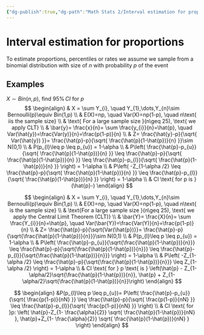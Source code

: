 ```yaml
---
{"dg-publish":true,"dg-path":"Math Stats 2/Interval estimation for proportions.md","permalink":"/math-stats-2/interval-estimation-for-proportions/","created":"2025-02-27T20:01:28.930-05:00","updated":"2025-07-07T17:32:42.442-04:00"}
---
```


# Interval estimation for proportions
To estimate proportions, percentiles or rates we assume we sample from a binomial distribution with size of $n$ with probability $p$ of the event



## Examples
$X\sim Bin(n,p)$, find $95\% \,CI$ for $p$
$$
\begin{align}
 & X = \sum Y_{i}, \quad Y_{1},\dots,Y_{n}\sim Bernoulli(p)\equiv Bin(1,p) \\
 & E(X)=np, \quad Var(X)=np(1-p), \quad n\text{ iis the sample size} \\
 & \text{ For a large sample size }(n\geq 25), \text{ we apply CLT} \\
 & \bar{y}= \frac{x}{n}= \sum \frac{y_{i}}{n}=\hat{p}, \quad Var(\hat{y})=\frac{Var(y)}{n}=\frac{p(1-p)}{n} \\
 & Z= \frac{\hat{y}-p}{\sqrt{ Var(\hat{y}) }}= \frac{\hat{p}-p}{\sqrt{ \frac{\hat{p}(1-\hat{p})}{n} }}\sim N(0,1) \\
 & P(p_{l}\leq p \leq p_{u}) = 1-\alpha \\
 & P\left( \frac{\hat{p}-p_{u}}{\sqrt{ \frac{\hat{p}(1-\hat{p})}{n} }}  \leq \frac{\hat{p}-p}{\sqrt{ \frac{\hat{p}(1-\hat{p})}{n} }} \leq \frac{\hat{p}-p_{l}}{\sqrt{ \frac{\hat{p}(1-\hat{p})}{n} }} \right) = 1-\alpha \\ 
& P\left( -Z_{1-\alpha /2}  \leq \frac{\hat{p}-p}{\sqrt{ \frac{\hat{p}(1-\hat{p})}{n} }} \leq \frac{\hat{p}-p_{l}}{\sqrt{ \frac{\hat{p}(1-\hat{p})}{n} }} \right) = 1-\alpha \\
 & CI \text{ for p is }(\hat{p}-) 
\end{align}
$$

$$
\begin{align} & X = \sum Y_{i}, \quad Y_{1},\dots,Y_{n}\sim Bernoulli(p)\equiv Bin(1,p) \\ & E(X)=np, \quad Var(X)=np(1-p), \quad n\text{ is the sample size} \\ & \text{For a large sample size }(n\geq 25), \text{ we apply the Central Limit Theorem (CLT)} \\ & \bar{Y}= \frac{X}{n}= \sum \frac{Y_{i}}{n}=\hat{p}, \quad Var(\bar{Y})=\frac{Var(Y)}{n}=\frac{p(1-p)}{n} \\ & Z= \frac{\hat{p}-p}{\sqrt{Var(\hat{p})}}= \frac{\hat{p}-p}{\sqrt{\frac{\hat{p}(1-\hat{p})}{n}}}\sim N(0,1) \\ & P(p_{l}\leq p \leq p_{u}) = 1-\alpha \\ & P\left( \frac{\hat{p}-p_{u}}{\sqrt{\frac{\hat{p}(1-\hat{p})}{n}}} \leq \frac{\hat{p}-p}{\sqrt{\frac{\hat{p}(1-\hat{p})}{n}}} \leq \frac{\hat{p}-p_{l}}{\sqrt{\frac{\hat{p}(1-\hat{p})}{n}}} \right) = 1-\alpha \\ & P\left( -Z_{1-\alpha /2} \leq \frac{\hat{p}-p}{\sqrt{\frac{\hat{p}(1-\hat{p})}{n}}} \leq Z_{1-\alpha /2} \right) = 1-\alpha \\ & CI \text{ for } p \text{ is } \left(\hat{p} - Z_{1-\alpha/2}\sqrt{\frac{\hat{p}(1-\hat{p})}{n}}, \hat{p} + Z_{1-\alpha/2}\sqrt{\frac{\hat{p}(1-\hat{p})}{n}}\right) \end{align}
$$

$$
\begin{align}
 &P(p_{l}\leq p \leq p_{u})= P\left( \frac{\hat{p}-p_{u}}{\sqrt{ \frac{p(1-p)}{nN} }} \leq \frac{\hat{p}-p}{\sqrt{ \frac{p(1-p)}{nN} }} \leq \frac{\hat{p}-p_{l}}{\sqrt{ \frac{p(1-p)}{nN} }} \right) \\
 & CI \text{ for }p: \left( \hat{p}-Z_{1- \frac{\alpha}{2}} \sqrt{  \frac{\hat{p}(1-\hat{p})}{nN} }, \hat{p}+Z_{1- \frac{\alpha}{2}} \sqrt{  \frac{\hat{p}(1-\hat{p})}{nN} } \right)
\end{align}
$$
